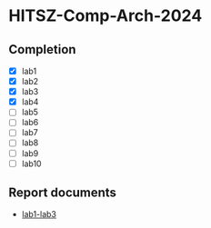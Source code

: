 HITSZ-Comp-Arch-2024
===============
## Completion
- [x] lab1
- [x] lab2
- [x] lab3
- [x] lab4
- [ ] lab5
- [ ] lab6
- [ ] lab7
- [ ] lab8
- [ ] lab9
- [ ] lab10

## Report documents
- [lab1-lab3](https://github.com/J0hNnY1ee/HITSZ-Comp-Arch-2024/blob/main/lab3/%E8%AE%A1%E7%AE%97%E6%9C%BA%E4%BD%93%E7%B3%BB%E7%BB%93%E6%9E%84%E5%AE%9E%E9%AA%8C%201-3%20%E5%AE%9E%E9%AA%8C%E6%8A%A5%E5%91%8A.pdf)